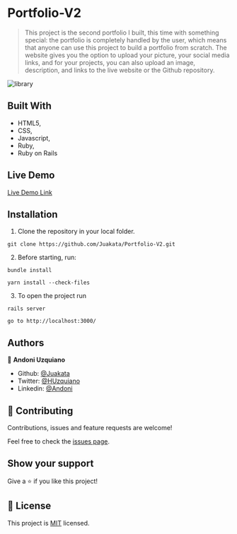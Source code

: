 # Portfolio-V2

> This project is the second portfolio I built, this time with something special: the portfolio is completely handled by the user, which means that anyone can use this project to build a portfolio from scratch. The website gives you the option to upload your picture, your social media links, and for your projects, you can also upload an image, description, and links to the live website or the Github repository.

![library](https://storage.googleapis.com/portfolio-segmento-1/uploads/project/image/21/portfolio.png)


## Built With

- HTML5,
- CSS,
- Javascript,
- Ruby,
- Ruby on Rails

## Live Demo

[Live Demo Link](https://uzquiano.herokuapp.com)

## Installation

1. Clone the repository in your local folder.
```
git clone https://github.com/Juakata/Portfolio-V2.git
```
2. Before starting, run:
```
bundle install
```
```
yarn install --check-files
```
3. To open the project run
```
rails server
```
```
go to http://localhost:3000/
```

## Authors

👤 **Andoni Uzquiano**

- Github: [@Juakata](https://github.com/Juakata)
- Twitter: [@HUzquiano](https://twitter.com/HUzquiano)
- Linkedin: [@Andoni](https://www.linkedin.com/in/andoni-uzquiano-31304818a/)

## 🤝 Contributing

Contributions, issues and feature requests are welcome!

Feel free to check the [issues page](https://github.com/Juakata/Portfolio-V2/issues).

## Show your support

Give a ⭐️ if you like this project!

## 📝 License

This project is [MIT](https://opensource.org/licenses/MIT) licensed.
